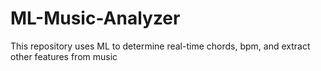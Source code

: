 # ML-Music-Analyzer
This repository uses ML to determine real-time chords, bpm, and extract other features from music
